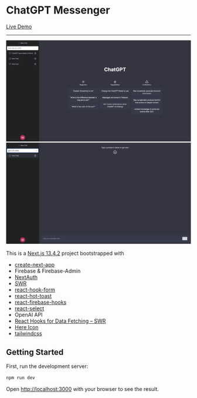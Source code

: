 # ChatGPT Messenger

[Live Demo](https://chatgpt-messenger-mld.vercel.app/)
<hr>
<img src="./misc/1.png">
<img src="./misc/2.png">

This is a [Next.js 13.4.2](https://nextjs.org/) project bootstrapped with

* [create-next-app](https://github.com/vercel/next.js/tree/canary/packages/create-next-app)
* Firebase & Firebase-Admin
* [NextAuth](https://next-auth.js.org/)
* [SWR](https://swr.vercel.app/)
* [react-hook-form](https://react-hook-form.com/)
* [react-hot-toast](https://react-hot-toast.com/docs)
* [react-firebase-hooks](https://www.npmjs.com/package/react-firebase-hooks)
* [react-select](https://react-select.com/home)
* OpenAI API
* [React Hooks for Data Fetching – SWR](https://swr.vercel.app/)
* [Here Icon](https://heroicons.com/)
* [tailwindcss](https://tailwindcss.com/)

## Getting Started

First, run the development server:

```bash
npm run dev
```

Open [http://localhost:3000](http://localhost:3000) with your browser to see the result.
